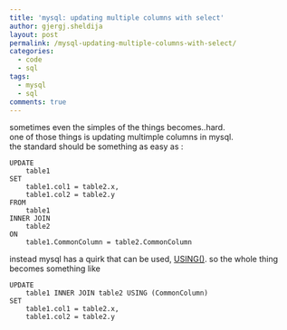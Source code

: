 ```yaml
---
title: 'mysql: updating multiple columns with select'
author: gjergj.sheldija
layout: post
permalink: /mysql-updating-multiple-columns-with-select/
categories:
  - code
  - sql
tags:
  - mysql
  - sql
comments: true
---
```

sometimes even the simples of the things becomes..hard.  
one of those things is updating multimple columns in mysql.  
the standard should be something as easy as :

```mysql
UPDATE
    table1
SET
    table1.col1 = table2.x,
    table1.col2 = table2.y
FROM
    table1
INNER JOIN
    table2
ON
    table1.CommonColumn = table2.CommonColumn 
```

instead mysql has a quirk that can be used, [USING()](http://dev.mysql.com/doc/refman/5.0/en/join.html)</a>. 
so the whole thing becomes something like

```mysql
UPDATE
    table1 INNER JOIN table2 USING (CommonColumn)
SET
    table1.col1 = table2.x,
    table1.col2 = table2.y 
```
